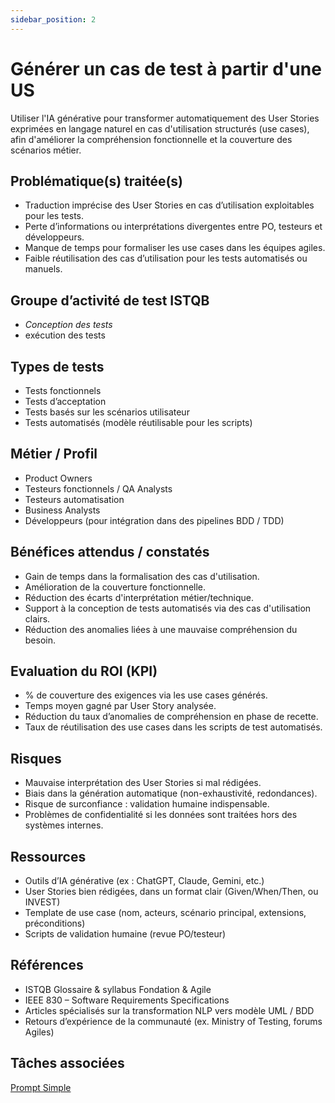 ```yaml
---
sidebar_position: 2
---
```


# Générer un cas de test à partir d'une US
Utiliser l'IA générative pour transformer automatiquement des User Stories exprimées en langage naturel en cas d'utilisation structurés (use cases), afin d'améliorer la compréhension fonctionnelle et la couverture des scénarios métier.

## Problématique(s) traitée(s) 
- Traduction imprécise des User Stories en cas d’utilisation exploitables pour les tests.
- Perte d’informations ou interprétations divergentes entre PO, testeurs et développeurs.
- Manque de temps pour formaliser les use cases dans les équipes agiles.    
- Faible réutilisation des cas d’utilisation pour les tests automatisés ou manuels.

## Groupe d’activité de test ISTQB
- *Conception des tests*
- exécution des tests

## Types de tests
- Tests fonctionnels
- Tests d’acceptation
- Tests basés sur les scénarios utilisateur
- Tests automatisés (modèle réutilisable pour les scripts)

## Métier / Profil
- Product Owners
- Testeurs fonctionnels / QA Analysts
- Testeurs automatisation
- Business Analysts
- Développeurs (pour intégration dans des pipelines BDD / TDD)

## Bénéfices attendus / constatés 
- Gain de temps dans la formalisation des cas d'utilisation.
- Amélioration de la couverture fonctionnelle.
- Réduction des écarts d'interprétation métier/technique.
- Support à la conception de tests automatisés via des cas d'utilisation clairs.
- Réduction des anomalies liées à une mauvaise compréhension du besoin.

## Evaluation du ROI (KPI) 
- % de couverture des exigences via les use cases générés.
- Temps moyen gagné par User Story analysée.
- Réduction du taux d’anomalies de compréhension en phase de recette.
- Taux de réutilisation des use cases dans les scripts de test automatisés.

## Risques
- Mauvaise interprétation des User Stories si mal rédigées.
- Biais dans la génération automatique (non-exhaustivité, redondances).
- Risque de surconfiance : validation humaine indispensable.
- Problèmes de confidentialité si les données sont traitées hors des systèmes internes.

## Ressources 
- Outils d’IA générative (ex : ChatGPT, Claude, Gemini, etc.)
- User Stories bien rédigées, dans un format clair (Given/When/Then, ou INVEST)
- Template de use case (nom, acteurs, scénario principal, extensions, préconditions)
- Scripts de validation humaine (revue PO/testeur)

## Références

- ISTQB Glossaire & syllabus Fondation & Agile
- IEEE 830 – Software Requirements Specifications
- Articles spécialisés sur la transformation NLP vers modèle UML / BDD
- Retours d’expérience de la communauté (ex. Ministry of Testing, forums Agiles)

## Tâches associées

[Prompt Simple](../../Prompt/PROMPT_Generer_un_cas_de_test/Prompt_simple)
